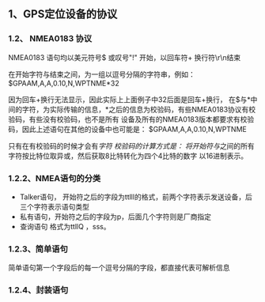 ## 1、GPS定位设备的协议

### 1.2、 NMEA0183 协议
NMEA0183 语句均以美元符号$ 或叹号"!" 开始，以回车符+ 换行符\r\n结束

在开始字符与结束之间，为一组以逗号分隔的字符串，例如：
$GPAAM,A,A,0.10,N,WPTNME*32

因为回车+换行无法显示，因此实际上上面例子中32后面是回车+换行，
在$与*中间的字符，为实际传输的信息，*之后的信息为校验码，有些NMEA0183协议有校验码，有些没有校验码，也不是所有
设备及所有的NMEA0183版本都要求有校验码，因此上述语句在其他的设备中也可能是：
$GPAAM,A,A,0.10,N,WPTNME 

只有在有校验码的时候才会有*字符
校验码的计算方式是： 将开始符与*之间的所有字符按比特位取异或，然后获取8比特转化为四个4比特的数字
以16进制表示。

### 1.2.2、NMEA语句的分类
- Talker语句， 开始符之后的字段为ttlll的格式，前两个字符表示发送设备，后三个字符表示语句类型
- 私有语句，开始符之后的字段为p，后面几个字符则是厂商指定
- 查询语句 格式为ttllQ ，sss。
### 1.2.3、简单语句
简单语句第一个字段后的每一个逗号分隔的字段，都直接代表可解析信息
### 1.2.4、封装语句
